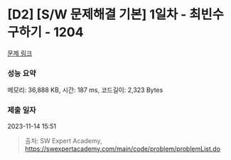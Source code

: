 # [D2] [S/W 문제해결 기본] 1일차 - 최빈수 구하기 - 1204 

[문제 링크](https://swexpertacademy.com/main/code/problem/problemDetail.do?contestProbId=AV13zo1KAAACFAYh) 

### 성능 요약

메모리: 36,888 KB, 시간: 187 ms, 코드길이: 2,323 Bytes

### 제출 일자

2023-11-14 15:51



> 출처: SW Expert Academy, https://swexpertacademy.com/main/code/problem/problemList.do